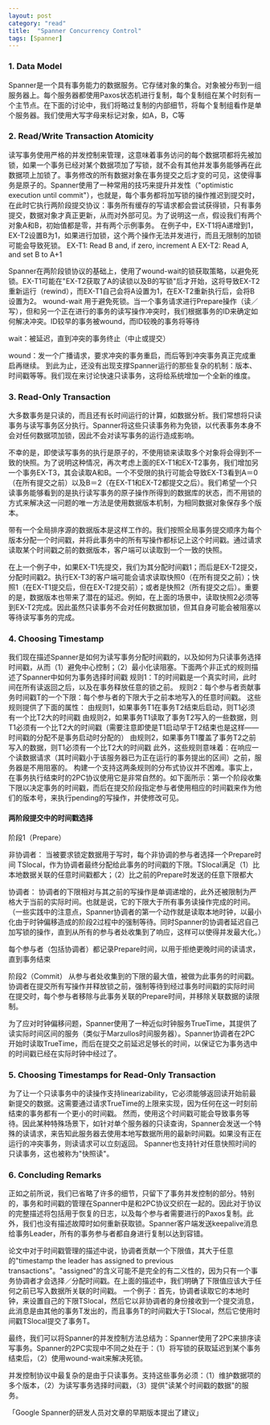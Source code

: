 ```yaml
---
layout: post
category: "read"
title:  "Spanner Concurrency Control"
tags: [Spanner]
---
```


### 1. Data Model
Spanner是一个具有事务能力的数据服务。它存储对象的集合。对象被分布到一组服务器上。每个服务器都使用Paxos状态机进行复制，每个复制组在某个时刻有一个主节点。在下面的讨论中，我们将略过复制的内部细节，将每个复制组看作是单个服务器。我们使用大写字母来标记对象，如A，B，C等

### 2. Read/Write Transaction Atomicity
读写事务使用严格的并发控制来管理，这意味着事务访问的每个数据项都将先被加锁，如果一个事务已经对某个数据项加了写锁，就不会有其他并发事务能够再在此数据项上加锁了。事务修改的所有数据对象在事务提交之后才变的可见，这使得事务是原子的。Spanner使用了一种常用的技巧来提升并发性（"optimistic execution until commit"），也就是，每个事务都将加写锁的操作推迟到提交时，在此时它执行两阶段提交协议：事务所有缓存的写请求都会尝试获得锁，只有事务提交，数据对象才真正更新，从而对外部可见。为了说明这一点，假设我们有两个对象A和B，初始值都是零，并有两个示例事务。
在例子中，EX-T1将A递增到1，EX-T2设置B为1，如果进行加锁，这个两个操作无法并发进行，而且无限制的加锁可能会导致死锁。
EX-T1: Read B and, if zero, increment A
EX-T2: Read A, and set B to A+1

Spanner在两阶段锁协议的基础上，使用了wound-wait的锁获取策略，以避免死锁。EX-T1可能在"EX-T2获取了A的读锁以及B的写锁"后才开始，这将导致EX-T2重新运行（rewind），而EX-T1自己会将A设置为1，在EX-T2重新执行后，会将B设置为2。
wound-wait 用于避免死锁。当一个事务请求进行Prepare操作（读／写），但和另一个正在进行的事务的读写操作冲突时，我们根据事务的ID来确定如何解决冲突。ID较早的事务被wound，而ID较晚的事务将等待

wait：被延迟，直到冲突的事务终止（中止或提交）

wound：发一个广播请求，要求冲突的事务重启，而后等到冲突事务真正完成重启再继续。
到此为止，还没有出现支撑Spanner运行的那些复杂的机制：版本、时间戳等等。我们现在来讨论快速只读事务，这将给系统增加一个全新的维度。

### 3. Read-Only Transaction
大多数事务是只读的，而且还有长时间运行的计算，如数据分析。我们常想将只读事务与读写事务区分执行。Spanner将这些只读事务称为免锁，以代表事务本身不会对任何数据项加锁，因此不会对读写事务的运行造成影响。


不幸的是，即使读写事务的执行是原子的，不使用锁来读取多个对象将会得到不一致的快照。为了说明这种情况，再次考虑上面的EX-T1和EX-T2事务，我们增加另一个事务EX-T3，其会读取A和B。一个不受限的执行可能会导致EX-T3看到A＝0（在所有提交之前）以及B＝2（在EX-T1和EX-T2都提交之后）。我们希望一个只读事务能够看到的是执行读写事务的原子操作所得到的数据库的状态，而不用锁的方式来解决这一问题的唯一方法是使用数据版本机制，为相同数据对象保存多个版本。


带有一个全局排序源的数据版本是这样工作的。我们按照全局事务提交顺序为每个版本分配一个时间戳，并将此事务中的所有写操作都标记上这个时间戳。通过请求读取某个时间戳之前的数据版本，客户端可以读取到一个一致的快照。


在上一个例子中，如果EX-T1先提交，我们为其分配时间戳1；而后是EX-T2提交，分配时间戳2。执行EX-T3的客户端可能会请求读取快照0（在所有提交之前）；快照1（在EX-T1提交后，但在EX-T2提交前）；或者是快照2（所有提交之后）。重要的是，数据版本也带来了潜在的延迟。例如，在上面的场景中，读取快照2必须等到EX-T2完成。因此虽然只读事务不会对任何数据加锁，但其自身可能会被阻塞以等待读写事务的完成。


### 4. Choosing Timestamp
我们现在描述Spanner是如何为读写事务分配时间戳的，以及如何为只读事务选择时间戳，从而（1）避免中心控制；（2）最小化读阻塞。下面两个非正式的规则描述了Spanner中如何为事务选择时间戳
规则1：T的时间戳是一个真实时间，此时间在所有读返回之后，以及在事务释放任意的锁之前。
规则2：每个参与者贡献事务时间戳T的一个下限：每个参与者的下限大于之前本地写入的任意时间戳。
这些规则提供了下面的属性：
由规则1，如果事务T1在事务T2结束后启动，则T1必须有一个比T2大的时间戳
由规则2，如果事务T1读取了事务T2写入的一些数据，则T1必须有一个比T2大的时间戳（需要注意即使是T1启动早于T2结束也是这样——时间戳的分配不是事务启动时分配的）
由规则2，如果事务T1覆盖了事务T2之前写入的数据，则T1必须有一个比T2大的时间戳
此外，这些规则意味着：在响应一个读数据请求（其时间戳小于该服务器已为正在运行的事务提出的区间）之前，服务器是不用阻塞的。
构建一个支持这两条规则的分布式协议并不困难。事实上，在事务执行结束时的2PC协议使用它是非常自然的。如下面所示：第一个阶段收集下限以决定事务的时间戳，而后在提交阶段指定参与者使用相应的时间戳来作为他们的版本号，来执行pending的写操作，并使修改可见。

#### 两阶段提交中的时间戳选择
阶段1（Prepare）

非协调者：
当被要求锁定数据用于写时，每个非协调的参与者选择一个Prepare时间
TSlocal，作为协调者最终分配给此事务的时间戳的下限。TSlocal满足（1）比本地数据关联的任意时间戳都大；（2）比之前的Prepare时发送的任意下限都大

协调者：
协调者的下限相对与其之前的写操作是单调递增的，此外还被限制为严格大于当前的实际时间。也就是说，它的下限大于所有事务读操作完成的时间。（一些实践中的注意点，Spanner协调者的第一个动作就是读取本地时钟，以最小化由于时钟偏移造成的阶段2过程中的强制等待。同时Spanner的协调者延迟自己加写锁的操作，直到从所有的参与者处收集到了响应，这样可以使得并发最大化。）

每个参与者（包括协调者）都记录Prepare时间，以用于拒绝更晚时间的读请求，直到事务结束

阶段2（Commit）
从参与者处收集到的下限的最大值，被做为此事务的时间戳。协调者在提交所有写操作并释放锁之前，强制等待到经过事务时间戳的实际时间
在提交时，每个参与者移除与此事务关联的Prepare时间，并移除关联数据的读限制。

为了应对时钟偏移问题，Spanner使用了一种近似时钟服务TrueTime，其提供了读实际时间区间的服务（类似于Marzullos时间服务器）。Spanner协调者在2PC开始时读取TrueTime，而后在提交之前延迟足够长的时间，以保证它为事务选中的时间戳已经在实际时钟中经过了。


### 5. Choosing Timestamps for Read-Only Transaction
为了让一个只读事务中的读操作支持linearizability，它必须能够返回读开始前最新提交的数据。这需要通过请求TrueTime的上限来实现，因为任何在这一时刻前结束的事务都有一个更小的时间戳。
然而，使用这个时间戳可能会导致事务等待。因此某种特殊场景下，如针对单个服务器的只读查询，Spanner会发送一个特殊的读请求，来告知此服务器去使用本地写数据所用的最新时间戳。如果没有正在运行的冲突事务，则读请求可以立刻返回。
Spanner也支持针对任意快照时间的只读事务，这也被称为"快照读"。


### 6. Concluding Remarks
正如之前所说，我们已省略了许多的细节，只留下了事务并发控制的部分。特别的，事务和时间戳的管理在Spanner中是和2PC协议交织在一起的。因此对于协议的完整描述将包括用于恢复的日志，以及每个参与者需要进行的Paxos复制。此外，我们也没有描述故障时如何重新获取锁。Spanner客户端发送keepalive消息给事务Leader，所有的事务参与者都自身进行复制以达到容错。

论文中对于时间戳管理的描述中说，协调者贡献一个下限值，其大于任意的"timestamp the leader has assigned to previous transactions"。"assigned"的含义可能不是完全的有二义性的，因为只有一个事务协调者才会选择／分配时间戳。在上面的描述中，我们明确了下限值应该大于任何之前已写入数据所关联的时间戳。
一个例子：首先，协调者读取它的本地时钟，来设置自己的下限TSlocal，然后它以非协调者的身份接收到一个提交消息，此消息是由其他的事务T发出的，而且事务T的时间戳大于TSlocal，然后它使用时间戳TSlocal提交了事务T。

最终，我们可以将Spanner的并发控制方法总结为：Spanner使用了2PC来排序读写事务。Spanner的2PC实现中不同之处在于：（1）将写锁的获取延迟到某个事务结束后，（2）使用wound-wait来解决死锁。

并发控制协议中最复杂的是由于只读事务。支持这些事务必须：（1）维护数据项的多个版本，（2）为读写事务选择时间戳，（3）提供"读某个时间戳的数据"的服务。

「Google Spanner的研发人员对文章的早期版本提出了建议」
